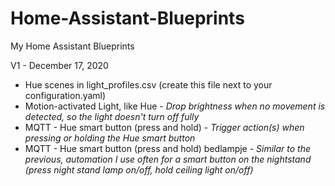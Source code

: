 # Home-Assistant-Blueprints
My Home Assistant Blueprints

V1 - December 17, 2020

- Hue scenes in light_profiles.csv (create this file next to your configuration.yaml)
- Motion-activated Light, like Hue - _Drop brightness when no movement is detected, so the light doesn't turn off fully_
- MQTT - Hue smart button (press and hold) - _Trigger action(s) when pressing or holding the Hue smart button_
- MQTT - Hue smart button (press and hold) bedlampje - _Similar to the previous, automation I use often for a smart button on the nightstand (press night stand lamp on/off, hold ceiling  light on/off)_